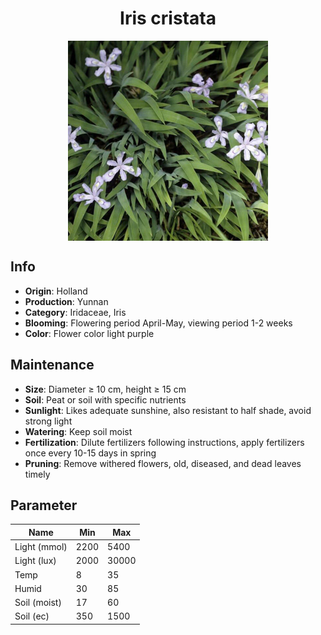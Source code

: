 <h1 align='center'>Iris cristata</h1>
<p align="center">
    <img 
        align='center'
        width='320'
        src="../images/iris cristata.png" 
        alt='Iris cristata' />
</p>

## Info

 - **Origin**: Holland
 - **Production**: Yunnan
 - **Category**: Iridaceae, Iris
 - **Blooming**: Flowering period April-May, viewing period 1-2 weeks
 - **Color**: Flower color light purple

## Maintenance

 - **Size**: Diameter ≥ 10 cm, height ≥ 15 cm
 - **Soil**: Peat or soil with specific nutrients
 - **Sunlight**: Likes adequate sunshine, also resistant to half shade, avoid strong light
 - **Watering**: Keep soil moist
 - **Fertilization**: Dilute fertilizers following instructions, apply fertilizers once every 10-15 days in spring
 - **Pruning**: Remove withered flowers, old, diseased, and dead leaves timely

## Parameter

| Name         | Min  | Max   |
|--------------|------|-------|
| Light (mmol) | 2200 | 5400  |
| Light (lux)  | 2000 | 30000 |
| Temp         | 8    | 35    |
| Humid        | 30   | 85    |
| Soil (moist) | 17   | 60    |
| Soil (ec)    | 350  | 1500  |